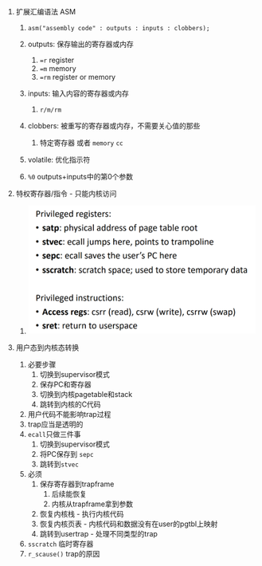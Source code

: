 
1. 扩展汇编语法 ASM

   1. `asm("assembly code" : outputs : inputs : clobbers);`

   2. outputs: 保存输出的寄存器或内存
      1. `=r` register
      2. `=m` memory
      3. `=rm` register or memory

   3. inputs: 输入内容的寄存器或内存
      1. `r/m/rm`

   4. clobbers: 被重写的寄存器或内存，不需要关心值的那些
      1. 特定寄存器 或者 `memory` `cc`

   5. volatile: 优化指示符

   6. `%0` outputs+inputs中的第0个参数

2. 特权寄存器/指令 - 只能内核访问
   1. ![RISC-V的特权指令与寄存器](previleged_reg_instruction_riscv.png)

3. 用户态到内核态转换
   1. 必要步骤
      1. 切换到supervisor模式
      2. 保存PC和寄存器
      3. 切换到内核pagetable和stack
      4. 跳转到内核的C代码
   2. 用户代码不能影响trap过程
   3. trap应当是透明的
   4. `ecall`只做三件事
      1. 切换到supervisor模式
      2. 将PC保存到 `sepc`
      3. 跳转到`stvec`
   5. 必须
      1. 保存寄存器到trapframe
         1. 后续能恢复
         2. 内核从trapframe拿到参数
      2. 恢复内核栈 - 执行内核代码
      3. 恢复内核页表 - 内核代码和数据没有在user的pgtbl上映射
      4. 跳转到usertrap - 处理不同类型的trap
   6. `sscratch` 临时寄存器
   7. `r_scause()` trap的原因